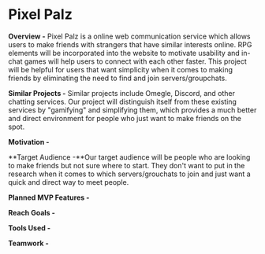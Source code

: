 # Pixel Palz
**Overview -** Pixel Palz is a online web communication service which allows users to make friends with strangers that have similar interests online. RPG elements will be incorporated into the website to motivate usability and in-chat games will help users to connect with each other faster. This project will be helpful for users that want simplicity when it comes to making friends by eliminating the need to find and join servers/groupchats.

**Similar Projects -** Similar projects include Omegle, Discord, and other chatting services. Our project will distinguish itself from these existing services by "gamifying" and simplifying them, which provides a much better and direct environment for people who just want to make friends on the spot.

**Motivation -**

**Target Audience -**Our target audience will be people who are looking to make friends but not sure where to start. They don't want to put in the research when it comes to which servers/grouchats to join and just want a quick and direct way to meet people.

**Planned MVP Features -**

**Reach Goals -**

**Tools Used -**

**Teamwork -**

